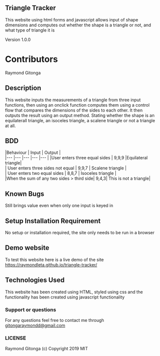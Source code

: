 ## Triangle Tracker

This website using html forms and javascript allows input of shape dimensions
and computes out whether the shape is a triangle or not, and what type of triangle it is

Version 1.0.0

# Contributors
Raymond Gitonga

## Description
This website inputs the measurements of a triangle from three input functions, then using an onclick function computes them using a control flow that compares the dimensions of the sides to each other. It then outputs the result using an output method. Stating whether the shape is an equilaterall triangle, an isoceles triangle, a scalene triangle or not a triangle at all.

## BDD
|Behaviour   	|  Input  	|   Output	|   
|---	|---	|---	|---	|---	|
|User enters three equal sides   	|  9,9,9 	|Equilateral triangle|   	
|   User enters three sides not equal 	| 9,9,7  	|   Scalene triangle	|   	
|  User enters two equal sides 	|  8,8,7 	|  Isoceles triangle 	|   	
|When the sum of any two sides > third side| 9,4,3| This is not a triangle|

## Known Bugs
Still brings value even when only one input is keyed in

## Setup Installation Requirement
No setup or installation required, the site only needs to be run in a browser

## Demo website

To test this website here is a live demo of the site https://raymondleta.github.io/triangle-tracker/

## Technologies Used
This website has been created using HTML, styled using css and the functionality has been created using javascript functionality

### Support or questions
For any questions feel free to contact me through gitongaraymondd@gmail.com

### LICENSE
Raymond Gitonga (c) Copyright 2019
MIT

